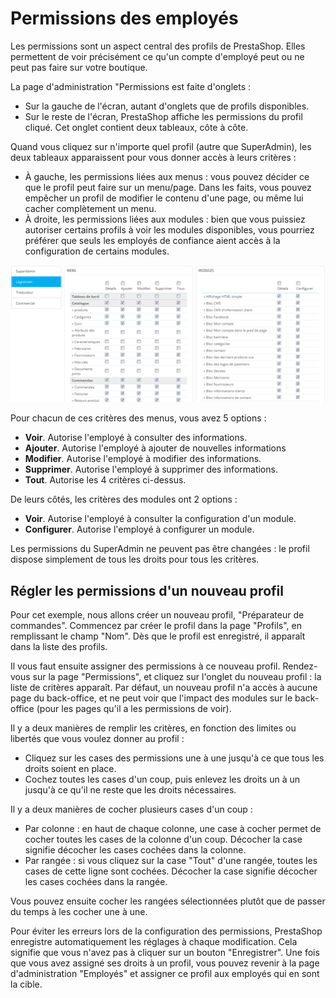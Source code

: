 # Permissions des employés

Les permissions sont un aspect central des profils de PrestaShop. Elles permettent de voir précisément ce qu'un compte d'employé peut ou ne peut pas faire sur votre boutique.

La page d'administration "Permissions est faite d'onglets :

* Sur la gauche de l'écran, autant d'onglets que de profils disponibles.
* Sur le reste de l'écran, PrestaShop affiche les permissions du profil cliqué. Cet onglet contient deux tableaux, côte à côte.

Quand vous cliquez sur n'importe quel profil (autre que SuperAdmin), les deux tableaux apparaissent pour vous donner accès à leurs critères :

* À gauche, les permissions liées aux menus : vous pouvez décider ce que le profil peut faire sur un menu/page. Dans les faits, vous pouvez empêcher un profil de modifier le contenu d'une page, ou même lui cacher complètement un menu.
* À droite, les permissions liées aux modules : bien que vous puissiez autoriser certains profils à voir les modules disponibles, vous pourriez préférer que seuls les employés de confiance aient accès à la configuration de certains modules.

![](../../../.gitbook/assets/23789924.png)

Pour chacun de ces critères des menus, vous avez 5 options :

* **Voir**. Autorise l'employé à consulter des informations.
* **Ajouter**. Autorise l'employé à ajouter de nouvelles informations
* **Modifier**. Autorise l'employé à modifier des informations.
* **Supprimer**. Autorise l'employé à supprimer des informations.
* **Tout**. Autorise les 4 critères ci-dessus.

De leurs côtés, les critères des modules ont 2 options :

* **Voir**. Autorise l'employé à consulter la configuration d'un module.
* **Configurer**. Autorise l'employé à configurer un module.

Les permissions du SuperAdmin ne peuvent pas être changées : le profil dispose simplement de tous les droits pour tous les critères.

## Régler les permissions d'un nouveau profil <a href="#permissionsdesemployes-reglerlespermissionsdunnouveauprofil" id="permissionsdesemployes-reglerlespermissionsdunnouveauprofil"></a>

Pour cet exemple, nous allons créer un nouveau profil, "Préparateur de commandes". Commencez par créer le profil dans la page "Profils", en remplissant le champ "Nom". Dès que le profil est enregistré, il apparaît dans la liste des profils.

Il vous faut ensuite assigner des permissions à ce nouveau profil. Rendez-vous sur la page "Permissions", et cliquez sur l'onglet du nouveau profil : la liste de critères apparaît. Par défaut, un nouveau profil n'a accès à aucune page du back-office, et ne peut voir que l'impact des modules sur le back-office (pour les pages qu'il a les permissions de voir).

Il y a deux manières de remplir les critères, en fonction des limites ou libertés que vous voulez donner au profil :

* Cliquez sur les cases des permissions une à une jusqu'à ce que tous les droits soient en place.
* Cochez toutes les cases d'un coup, puis enlevez les droits un à un jusqu'à ce qu'il ne reste que les droits nécessaires.

Il y a deux manières de cocher plusieurs cases d'un coup :

* Par colonne : en haut de chaque colonne, une case à cocher permet de cocher toutes les cases de la colonne d'un coup. Décocher la case signifie décocher les cases cochées dans la colonne.
* Par rangée : si vous cliquez sur la case "Tout" d'une rangée, toutes les cases de cette ligne sont cochées. Décocher la case signifie décocher les cases cochées dans la rangée.

Vous pouvez ensuite cocher les rangées sélectionnées plutôt que de passer du temps à les cocher une à une.

Pour éviter les erreurs lors de la configuration des permissions, PrestaShop enregistre automatiquement les réglages à chaque modification. Cela signifie que vous n'avez pas à cliquer sur un bouton "Enregistrer". Une fois que vous avez assigné ses droits à un profil, vous pouvez revenir à la page d'administration "Employés" et assigner ce profil aux employés qui en sont la cible.
